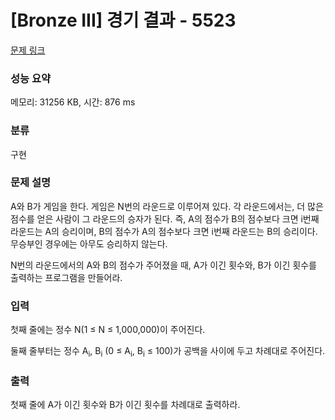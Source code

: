 # [Bronze III] 경기 결과 - 5523 

[문제 링크](https://www.acmicpc.net/problem/5523) 

### 성능 요약

메모리: 31256 KB, 시간: 876 ms

### 분류

구현

### 문제 설명

<p>A와 B가 게임을 한다. 게임은 N번의 라운드로 이루어져 있다. 각 라운드에서는, 더 많은 점수를 얻은 사람이 그 라운드의 승자가 된다. 즉, A의 점수가 B의 점수보다 크면 i번째 라운드는 A의 승리이며, B의 점수가 A의 점수보다 크면 i번째 라운드는 B의 승리이다. 무승부인 경우에는 아무도 승리하지 않는다.</p>

<p>N번의 라운드에서의 A와 B의 점수가 주어졌을 때, A가 이긴 횟수와, B가 이긴 횟수를 출력하는 프로그램을 만들어라.</p>

### 입력 

 <p>첫째 줄에는 정수 N(1 ≤ N ≤ 1,000,000)이 주어진다.</p>

<p>둘째 줄부터는 정수 A<sub>i</sub>, B<sub>i</sub> (0 ≤ A<sub>i</sub>, B<sub>i</sub> ≤ 100)가 공백을 사이에 두고 차례대로 주어진다.</p>

### 출력 

 <p>첫째 줄에 A가 이긴 횟수와 B가 이긴 횟수를 차례대로 출력하라.</p>

